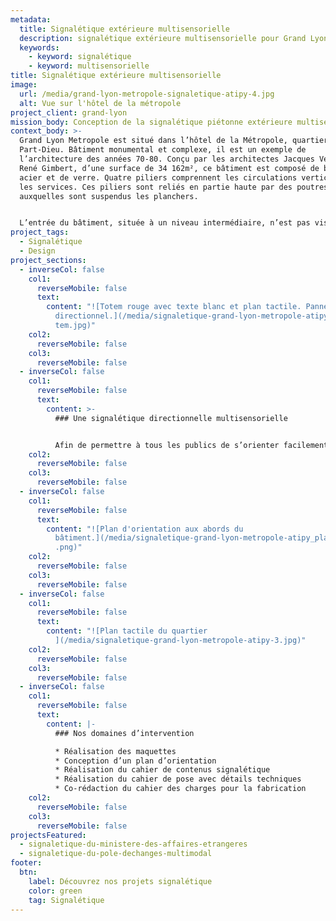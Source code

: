 ```yaml
---
metadata:
  title: Signalétique extérieure multisensorielle
  description: signalétique extérieure multisensorielle pour Grand Lyon Metropole
  keywords:
    - keyword: signalétique
    - keyword: multisensorielle
title: Signalétique extérieure multisensorielle
image:
  url: /media/grand-lyon-metropole-signaletique-atipy-4.jpg
  alt: Vue sur l'hôtel de la métropole
project_client: grand-lyon
mission_body: Conception de la signalétique piétonne extérieure multisensorielle
context_body: >-
  Grand Lyon Metropole est situé dans l’hôtel de la Métropole, quartier de la
  Part-Dieu. Bâtiment monumental et complexe, il est un exemple de
  l’architecture des années 70-80. Conçu par les architectes Jacques Vergély et
  René Gimbert, d’une surface de 34 162m², ce bâtiment est composé de béton
  acier et de verre. Quatre piliers comprennent les circulations verticales et
  les services. Ces piliers sont reliés en partie haute par des poutres caissons
  auxquelles sont suspendus les planchers.


  L’entrée du bâtiment, située à un niveau intermédiaire, n’est pas visible depuis la rue. L’accès pour le public est donc peu accommodant.
project_tags:
  - Signalétique
  - Design
project_sections:
  - inverseCol: false
    col1:
      reverseMobile: false
      text:
        content: "![Totem rouge avec texte blanc et plan tactile. Panneau mural rouge
          directionnel.](/media/signaletique-grand-lyon-metropole-atipy_lyon_to\
          tem.jpg)"
    col2:
      reverseMobile: false
    col3:
      reverseMobile: false
  - inverseCol: false
    col1:
      reverseMobile: false
      text:
        content: >-
          ### U﻿ne signalétique directionnelle multisensorielle


          Afin de permettre à tous les publics de s’orienter facilement, de façon intuitive, plusieurs supports signalétique bordent 3 façades de l’hôtel de la Metropole. Les totems proposent aux usagers des informations d’orientation visuelles, tactiles et sonores. Ces supports s’adressent ainsi au plus grand nombre (personnes âgées, utilisateur de télécommande pour balise sonore, braillistes…)
    col2:
      reverseMobile: false
    col3:
      reverseMobile: false
  - inverseCol: false
    col1:
      reverseMobile: false
      text:
        content: "![Plan d'orientation aux abords du
          bâtiment.](/media/signaletique-grand-lyon-metropole-atipy_plan_relief\
          .png)"
    col2:
      reverseMobile: false
    col3:
      reverseMobile: false
  - inverseCol: false
    col1:
      reverseMobile: false
      text:
        content: "![Plan tactile du quartier
          ](/media/signaletique-grand-lyon-metropole-atipy-3.jpg)"
    col2:
      reverseMobile: false
    col3:
      reverseMobile: false
  - inverseCol: false
    col1:
      reverseMobile: false
      text:
        content: |-
          ### Nos domaines d’intervention

          * Réalisation des maquettes
          * Conception d’un plan d’orientation
          * Réalisation du cahier de contenus signalétique
          * Réalisation du cahier de pose avec détails techniques
          * Co-rédaction du cahier des charges pour la fabrication
    col2:
      reverseMobile: false
    col3:
      reverseMobile: false
projectsFeatured:
  - signaletique-du-ministere-des-affaires-etrangeres
  - signaletique-du-pole-dechanges-multimodal
footer:
  btn:
    label: Découvrez nos projets signalétique
    color: green
    tag: Signalétique
---
```

